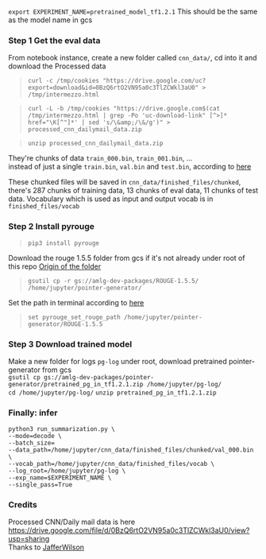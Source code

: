  `export EXPERIMENT_NAME=pretrained_model_tf1.2.1`
This should be the same as the model name in gcs

### Step 1 Get the eval data  
From notebook instance, create a new folder called `cnn_data/`, cd into it and download the Processed data  
> `curl -c /tmp/cookies "https://drive.google.com/uc?export=download&id=0BzQ6rtO2VN95a0c3TlZCWkl3aU0" > /tmp/intermezzo.html`

> `curl -L -b /tmp/cookies "https://drive.google.com$(cat /tmp/intermezzo.html | grep -Po 'uc-download-link" [^>]* href="\K[^"]*' | sed 's/\&amp;/\&/g')" > processed_cnn_dailymail_data.zip`

> `unzip processed_cnn_dailymail_data.zip`

They're chunks of data `train_000.bin`, `train_001.bin`, ...  
instead of just a single `train.bin`, `val.bin` and `test.bin`,  according to [here](https://github.com/abisee/cnn-dailymail/issues/3)  

These chunked files will be saved in `cnn_data/finished_files/chunked`, there's 287 chunks of training data, 13 chunks of eval data, 11 chunks of test data. Vocabulary which is used as input and output vocab is in `finished_files/vocab`

### Step 2 Install pyrouge  
> `pip3 install pyrouge`  

Download the rouge 1.5.5 folder from gcs if it's not already under root of this repo [Origin of the folder](https://github.com/andersjo/pyrouge/tree/master/tools/ROUGE-1.5.5)  
> `gsutil cp -r gs://amlg-dev-packages/ROUGE-1.5.5/ /home/jupyter/pointer-generator/`  

Set the path in terminal according to [here](https://github.com/bheinzerling/pyrouge#installation)   
> `set pyrouge_set_rouge_path /home/jupyter/pointer-generator/ROUGE-1.5.5`

### Step 3 Download trained model
Make a new folder for logs `pg-log` under root, download pretrained pointer-generator from gcs  
`gsutil cp gs://amlg-dev-packages/pointer-generator/pretrained_pg_in_tf1.2.1.zip /home/jupyter/pg-log/`  
`cd /home/jupyter/pg-log/`
`unzip pretrained_pg_in_tf1.2.1.zip`

### Finally: infer
```
python3 run_summarization.py \
--mode=decode \
--batch_size=
--data_path=/home/jupyter/cnn_data/finished_files/chunked/val_000.bin \
--vocab_path=/home/jupyter/cnn_data/finished_files/vocab \
--log_root=/home/jupyter/pg-log \
--exp_name=$EXPERIMENT_NAME \
--single_pass=True
```

### Credits  
Processed CNN/Daily mail data is here
https://drive.google.com/file/d/0BzQ6rtO2VN95a0c3TlZCWkl3aU0/view?usp=sharing  
Thanks to [JafferWilson](https://github.com/JafferWilson/Process-Data-of-CNN-DailyMail)
